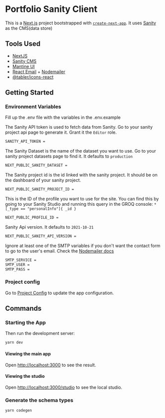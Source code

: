 # Portfolio Sanity Client

This is a [Next.js](https://nextjs.org/) project bootstrapped with [`create-next-app`](https://github.com/vercel/next.js/tree/canary/packages/create-next-app). It uses [Sanity](https://www.sanity.io/) as the CMS(data store)

## Tools Used

- [NextJS](https://nextjs.org/)
- [Sanity CMS](https://sanity.io/)
- [Mantine UI](https://mantine.dev/)
- [React Email](https://react.email/) + [Nodemailer](https://nodemailer.com/)
- [@tabler/icons-react](https://tabler.io/docs/icons/react)

## Getting Started

### Environment Variables

Fill up the .env file with the variables in the .env.example

The Sanity API token is used to fetch data from Sanity. Go to your sanity project api page to generate it. Grant it the `Editor` role.

```bash
SANITY_API_TOKEN =
```

The Sanity Dataset is the name of the dataset you want to use. Go to your sanity project datasets page to find it. It defaults to `production`

```bash
NEXT_PUBLIC_SANITY_DATASET =
```

The Sanity project id is the id linked with the sanity project. It should be on the dashboard of your sanity project.

```bash
NEXT_PUBLIC_SANITY_PROJECT_ID =
```

This is the ID of the profile you want to use for the site. You can find this by going to your Sanity Studio and running this query in the GROQ console: `*[_type == "personalInfo"]{ _id }`

```bash
NEXT_PUBLIC_PROFILE_ID =
```

Sanity Api version. It defaults to `2021-10-21`

```bash
NEXT_PUBLIC_SANITY_API_VERSION =
```

Ignore at least one of the SMTP variables if you don't want the contact form to go to the user's email. Check the [Nodemailer docs](https://nodemailer.com/smtp/)

```bash
SMTP_SERVICE =
SMTP_USER =
SMTP_PASS =
```

### Project config

Go to [Project Config](./src/lib/project.config.ts) to update the app configuration.

## Commands

### Starting the App

Then run the development server:

```bash
yarn dev
```

#### Viewing the main app

Open [http://localhost:3000](http://localhost:3000) to see the result.

#### Viewing the studio

Open [http://localhost:3000/studio](http://localhost:3000/studio) to see the local studio.

### Generate the schema types

```bash
yarn codegen
```
